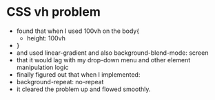 # CSS vh problem

-   found that when I used 100vh on the body{
    -   height: 100vh
-   }
-   and used linear-gradient and also background-blend-mode: screen
-   that it would lag with my drop-down menu and other element manipulation logic
-   finally figured out that when I implemented:
-   background-repeat: no-repeat
-   it cleared the problem up and flowed smoothly.
